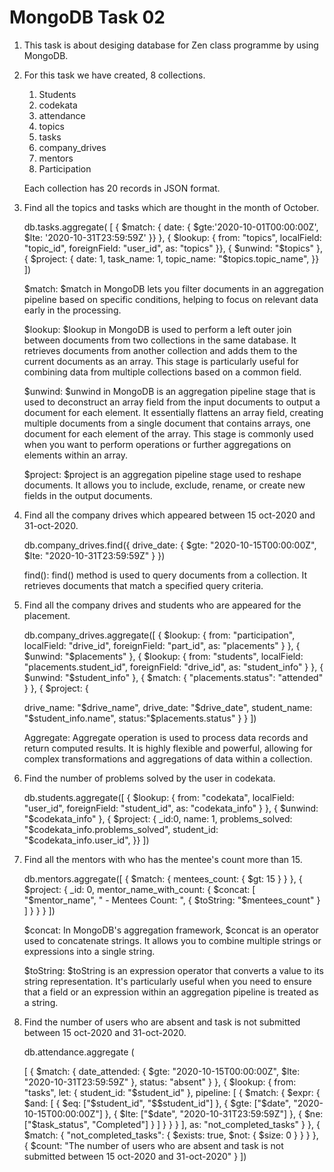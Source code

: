 # MongoDB Task 02

1. This task is about desiging database for Zen class programme by using MongoDB.

2. For this task we have created, 8 collections.
   1. Students
   2. codekata
   3. attendance
   4. topics
   5. tasks
   6. company_drives
   7. mentors
   8. Participation

    Each collection has 20 records in JSON format.

3. Find all the topics and tasks which are thought in the month of October.

   db.tasks.aggregate(
    [ 
{
$match: {
date: {
$gte:'2020-10-01T00:00:00Z',
$lte: '2020-10-31T23:59:59Z'
}}
},
{
$lookup: {
from: "topics",
localField: "topic_id",
foreignField: "user_id",
as: "topics"
}},
{
$unwind: "$topics"
},
{
$project: {
date: 1,
task_name: 1,
topic_name: "$topics.topic_name",
}}
])

    $match: $match in MongoDB lets you filter documents in an aggregation pipeline based on specific conditions, helping to focus on relevant data early in the processing.

    $lookup: $lookup in MongoDB is used to perform a left outer join between documents from two collections in the same database. It retrieves documents from another collection and adds them to the current documents as an array. This stage is particularly useful for combining data from multiple collections based on a common field.

    $unwind: $unwind in MongoDB is an aggregation pipeline stage that is used to deconstruct an array field from the input documents to output a document for each element. It essentially flattens an array field, creating multiple documents from a single document that contains arrays, one document for each element of the array. This stage is commonly used when you want to perform operations or further aggregations on elements within an array.

    $project: $project is an aggregation pipeline stage used to reshape documents. It allows you to include, exclude, rename, or create new fields in the output documents.

4. Find all the company drives which appeared between 15 oct-2020 and 31-oct-2020.

    db.company_drives.find({
    drive_date: {
        $gte: "2020-10-15T00:00:00Z",
        $lte: "2020-10-31T23:59:59Z"
    }
})

    find(): find() method is used to query documents from a collection. It retrieves documents that match a specified query criteria.

5. Find all the company drives and students who are appeared for the placement.

    db.company_drives.aggregate([
    {
     $lookup: {
      from: "participation",
      localField: "drive_id",
      foreignField: "part_id",
      as: "placements"
    }
    },
   {
    $unwind: "$placements"
   },
   {
    $lookup: {
      from: "students",
      localField: "placements.student_id",
      foreignField: "drive_id",
      as: "student_info"
    }
   },
   {
    $unwind: "$student_info"
   },
   {
    $match: {
      "placements.status": "attended"
    }
   },
   {
    $project: {

      drive_name: "$drive_name",
      drive_date: "$drive_date",
      student_name: "$student_info.name",
      status:"$placements.status"
     }
     }
     ])

    Aggregate: Aggregate operation is used to process data records and return computed results. It is highly flexible and powerful, allowing for complex transformations and aggregations of data within a collection.

6. Find the number of problems solved by the user in codekata.

    db.students.aggregate([
    {
        $lookup: {
            from: "codekata",
            localField: "user_id",
            foreignField: "student_id",
            as: "codekata_info"
        }
    },
    {
        $unwind: "$codekata_info" 
    },
    {
        $project: {
            _id:0,
            name: 1,
            problems_solved: "$codekata_info.problems_solved",
            student_id: "$codekata_info.user_id",
        }}
        ])

7. Find all the mentors with who has the mentee's count more than 15.

     db.mentors.aggregate([
     {
        $match: {
            mentees_count: { $gt: 15 }
        }
    },
    {
        $project: {
            _id: 0,
            mentor_name_with_count: {
                $concat: [
                    "$mentor_name",
                    " - Mentees Count: ",
                    { $toString: "$mentees_count" }
                ]
            }
        }
      }
    ])

     $concat: In MongoDB's aggregation framework, $concat is an operator used to concatenate strings. It allows you to combine multiple strings or expressions into a single string.

     $toString: $toString is an expression operator that converts a value to its string representation. It's particularly useful when you need to ensure that a field or an expression within an aggregation pipeline is treated as a string.

8. Find the number of users who are absent and task is not submitted  between 15 oct-2020 and 31-oct-2020.

     db.attendance.aggregate (

      [
     {
     $match: {
      date_attended: {
        $gte: "2020-10-15T00:00:00Z",
        $lte: "2020-10-31T23:59:59Z"
      },
      status: "absent"
         }
        },
     {
     $lookup: {
      from: "tasks",
      let: { student_id: "$student_id" },
      pipeline: [
        {
          $match: {
            $expr: {
              $and: [
                { $eq: ["$student_id", "$$student_id"] },
                { $gte: ["$date", "2020-10-15T00:00:00Z"] },
                { $lte: ["$date", "2020-10-31T23:59:59Z"] },
                { $ne: ["$task_status", "Completed"] }
               ]
             }
           }
         }
        ],
      as: "not_completed_tasks"
       }
      },
      {
       $match: {
      "not_completed_tasks": { $exists: true, $not: { $size: 0 } }
       }
       },
       {
       $count: "The number of users who are absent and task is not submitted between 15 oct-2020 and 31-oct-2020"
       }
       ])

